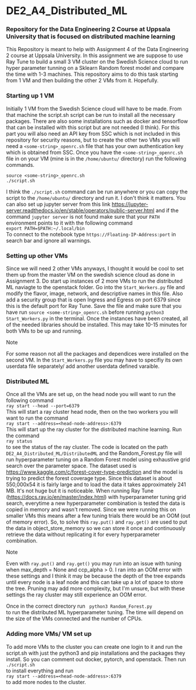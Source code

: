 # DE2_A4_Distributed_ML
### Repository for the Data Engineering 2 Course at Uppsala University that is focused on distributed machine learning  
This Repository is meant to help with Assignment 4 of the Data Engineering 2 course at Uppsala University. In this assignment we are suppose to use Ray Tune to build a small 3 VM cluster on the Swedish Science cloud to run hyper parameter tunning on a Sklearn Random forest model and compare the time with 1-3 machines. This repository aims to do this task starting from 1 VM and then building the other 2 VMs from it. Hopefully.  

### Starting up 1 VM  
Initially 1 VM from the Swedish Science cloud will have to be made. From that machine the script.sh script can be run to install all the necessary packages. There are also some installations such as docker and tensorflow that can be installed with this script but are not needed (I think). For this part you will also need an API key from SSC which is not included in this repository for security reasons, but to create the other two VMs you will need a ```<some-string>_openrc.sh``` file that has your own authentication key which is obtained from SSC. Once you have the ```<some-string>_openrc.sh``` file in on your VM (mine is in the ```/home/ubuntu/``` directory) run the following commands.  
    
```source <some-string>_openrc.sh```  
```./script.sh```  

  I think the `./script.sh` command can be run anywhere or you can copy the script to the `/home/ubuntu/` directory and run it. I don't think it matters. You can also set up jupyter server from this link https://jupyter-server.readthedocs.io/en/stable/operators/public-server.html and if the command `jupyter server` is not found make sure that your `PATH` environment points to it with the following command  
  `export PATH=$PATH:~/.local/bin`  
  To connect to the notebook type `https://Floating-IP-Address:port` in search bar and ignore all warnings.  

### Setting up other VMs  
Since we will need 2 other VMs anyways, I thought it would be cool to set them up from the master VM on the swedish science cloud as done in Assignment 3. Do start up instances of 2 more VMs to run the distributed ML naviagte to the openstack folder. Go into the `Start_Workers.py` file and modify the flavor, image, network, and descriptive names in this file. Also add a security group that is open Ingress and Egress on port 6379 since this is the default port for Ray Tune. Save the file and make sure that you have run `source <some-string>_openrc.sh` before running `python3 Start_Workers.py` in the terminal. Once the instances have been created, all of the needed libraries should be installed. This may take 10-15 minutes for both VMs to be up and running.  

> [!NOTE]  
> For some reason not all the packages and dependices were installed on the second VM. In the `Start_Workers.py` file you may have to specifiy its own userdata file separately/ add another userdata defined varaible.


### Distributed ML
Once all the VMs are set up, on the head node you will want to run the following command  
`ray start --head --port=6379`  
This will start a ray cluster head node, then on the two workers you will want to run the command  
`ray start --address=<head-node-address>:6379`  
This will start up the ray cluster for the distributed machine learning. Run the command  
`ray status`  
to see the status of the ray cluster. The code is located on the path `DE2_A4_Distributed_ML/DistributedML` and the Random_Forest.py file will run hyperparameter tuning on a Random Forest model using exhaustive grid search over the parameter space. The dataset used is https://www.kaggle.com/c/forest-cover-type-prediction and the model is trying to predict the forest coverage type. Since this dataset is about 550,000x54 it is fairly large and to load the data it takes approximately 241 MB. It's not huge but it is noticeable. When running Ray Tune (https://docs.ray.io/en/master/index.html) with hyperparameter tuning grid search, everytime a new hyperparameter combination is tested the data is copied in memory and wasn't removed. Since we were running this on smaller VMs this means after a few tuning trials there would be an OOM (out of memory error). So, to solve this `ray.put()` and `ray.get()` are used to put the data in object_store_memory so we can store it once and continuously retrieve the data without replicating it for every hyperparameter combination. 
> [!NOTE]  
> Even with `ray.put()` and `ray.get()` you may run into an issue with tuning when max_depth = None and ccp_alpha > 0. I ran into an OOM error with these settings and I think it may be because the depth of the tree expands until every node is a leaf node and this can take up a lot of space to store the tree. Pruning may add more complexity, but I'm unsure, but with these settings the ray cluster may still experience an OOM error.

Once in the correct directory run
` python3 Random_Forest.py`  
to run the distributed ML hyperparameter tuning. The time will depend on the size of the VMs connected and the number of CPUs. 

### Adding more VMs/ VM set up
To add more VMs to the cluster you can create one login to it and run the script.sh with just the python3 and pip installations and the packages they install. So you can comment out docker, pytorch, and openstack. Then run  
`./script.sh`  
to install everything and run  
`ray start --address=<head-node-address>:6379`  
to add more nodes to the cluster. 
